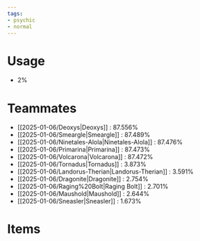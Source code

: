 ```yaml
---
tags:
- psychic
- normal
---
```

# Usage
- 2%
# Teammates
- [[2025-01-06/Deoxys|Deoxys]] : 87.556%
- [[2025-01-06/Smeargle|Smeargle]] : 87.489%
- [[2025-01-06/Ninetales-Alola|Ninetales-Alola]] : 87.476%
- [[2025-01-06/Primarina|Primarina]] : 87.473%
- [[2025-01-06/Volcarona|Volcarona]] : 87.472%
- [[2025-01-06/Tornadus|Tornadus]] : 3.873%
- [[2025-01-06/Landorus-Therian|Landorus-Therian]] : 3.591%
- [[2025-01-06/Dragonite|Dragonite]] : 2.754%
- [[2025-01-06/Raging%20Bolt|Raging Bolt]] : 2.701%
- [[2025-01-06/Maushold|Maushold]] : 2.644%
- [[2025-01-06/Sneasler|Sneasler]] : 1.673%
# Items